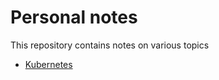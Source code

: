 # Personal notes
This repository contains notes on various topics


* [Kubernetes](https://github.com/runeanielsen/notes/tree/master/kubernetes)
